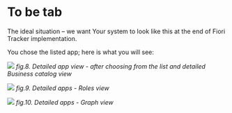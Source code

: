 # To be tab 

The ideal situation – we want Your system to look like this at the end of Fiori Tracker implementation.  

You chose the listed app; here is what you will see:

![](/res/detailed_app_view_business_catalog.png)
*fig.8. Detailed app view - after choosing from the list and detailed Business catalog view*

![](/res/detailed_app_view_roles.png)
*fig.9. Detailed apps - Roles view*

![](/res/detailed_apps_view_graph.png)
*fig.10. Detailed apps - Graph view*